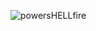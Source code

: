 ![powersHELLfire](https://user-images.githubusercontent.com/25408117/178159795-64850d1a-0ba9-4838-bdf9-e4ad79195ec3.png)
